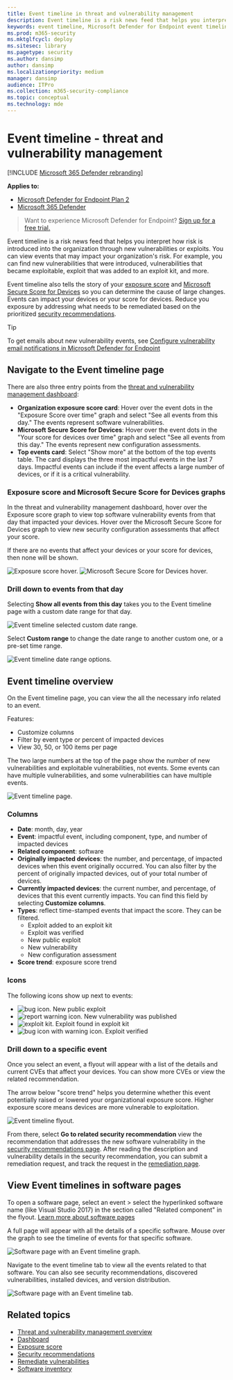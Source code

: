 ```yaml
---
title: Event timeline in threat and vulnerability management
description: Event timeline is a risk news feed that helps you interpret how risk is introduced into the organization, and which mitigations happened to reduce it.
keywords: event timeline, Microsoft Defender for Endpoint event timeline, Microsoft Defender for Endpoint tvm event timeline, threat and vulnerability management, Microsoft Defender for Endpoint
ms.prod: m365-security
ms.mktglfcycl: deploy
ms.sitesec: library
ms.pagetype: security
ms.author: dansimp
author: dansimp
ms.localizationpriority: medium
manager: dansimp
audience: ITPro
ms.collection: m365-security-compliance
ms.topic: conceptual
ms.technology: mde
---
```

# Event timeline - threat and vulnerability management

[!INCLUDE [Microsoft 365 Defender rebranding](../../includes/microsoft-defender.md)]


**Applies to:**
- [Microsoft Defender for Endpoint Plan 2](https://go.microsoft.com/fwlink/?linkid=2154037)
- [Microsoft 365 Defender](https://go.microsoft.com/fwlink/?linkid=2118804)

> Want to experience Microsoft Defender for Endpoint? [Sign up for a free trial.](https://signup.microsoft.com/create-account/signup?products=7f379fee-c4f9-4278-b0a1-e4c8c2fcdf7e&ru=https://aka.ms/MDEp2OpenTrial?ocid=docs-wdatp-portaloverview-abovefoldlink)

Event timeline is a risk news feed that helps you interpret how risk is introduced into the organization through new vulnerabilities or exploits. You can view events that may impact your organization's risk. For example, you can find new vulnerabilities that were introduced, vulnerabilities that became exploitable, exploit that was added to an exploit kit, and more.

Event timeline also tells the story of your [exposure score](tvm-exposure-score.md) and [Microsoft Secure Score for Devices](tvm-microsoft-secure-score-devices.md) so you can determine the cause of large changes. Events can impact your devices or your score for devices. Reduce you exposure by addressing what needs to be remediated based on the prioritized [security recommendations](tvm-security-recommendation.md).

> [!TIP]
> To get emails about new vulnerability events, see [Configure vulnerability email notifications in Microsoft Defender for Endpoint](configure-vulnerability-email-notifications.md)

## Navigate to the Event timeline page

There are also three entry points from the [threat and vulnerability management dashboard](tvm-dashboard-insights.md):

- **Organization exposure score card**: Hover over the event dots in the "Exposure Score over time" graph and select "See all events from this day." The events represent software vulnerabilities.
- **Microsoft Secure Score for Devices**: Hover over the event dots in the "Your score for devices over time" graph and select "See all events from this day." The events represent new configuration assessments.
- **Top events card**: Select "Show more" at the bottom of the top events table. The card displays the three most impactful events in the last 7 days. Impactful events can include if the event affects a large number of devices, or if it is a critical vulnerability.

### Exposure score and Microsoft Secure Score for Devices graphs

In the threat and vulnerability management dashboard, hover over the Exposure score graph to view top software vulnerability events from that day that impacted your devices. Hover over the Microsoft Secure Score for Devices graph to view new security configuration assessments that affect your score.

If there are no events that affect your devices or your score for devices, then none will be shown.

![Exposure score hover.](images/tvm-event-timeline-exposure-score350.png) 
![Microsoft Secure Score for Devices hover.](images/tvm-event-timeline-device-hover360.png)

### Drill down to events from that day

Selecting **Show all events from this day** takes you to the Event timeline page with a custom date range for that day.

![Event timeline selected custom date range.](images/tvm-event-timeline-drilldown.png)

Select **Custom range** to change the date range to another custom one, or a pre-set time range.

![Event timeline date range options.](images/tvm-event-timeline-dates.png)

## Event timeline overview

On the Event timeline page, you can view the all the necessary info related to an event.

Features:

- Customize columns
- Filter by event type or percent of impacted devices
- View 30, 50, or 100 items per page

The two large numbers at the top of the page show the number of new vulnerabilities and exploitable vulnerabilities, not events. Some events can have multiple vulnerabilities, and some vulnerabilities can have multiple events.

![Event timeline page.](images/tvm-event-timeline-overview-mixed-type.png)

### Columns

- **Date**: month, day, year
- **Event**: impactful event, including component, type, and number of impacted devices
- **Related component**: software
- **Originally impacted devices**: the number, and percentage, of impacted devices when this event originally occurred. You can also filter by the percent of originally impacted devices, out of your total number of devices.
- **Currently impacted devices**: the current number, and percentage, of devices that this event currently impacts. You can find this field by selecting **Customize columns**.
- **Types**: reflect time-stamped events that impact the score. They can be filtered.
  - Exploit added to an exploit kit
  - Exploit was verified
  - New public exploit
  - New vulnerability
  - New configuration assessment
- **Score trend**: exposure score trend

### Icons

The following icons show up next to events:

- ![bug icon.](images/tvm-black-bug-icon.png) New public exploit
- ![report warning icon.](images/report-warning-icon.png) New vulnerability was published
- ![exploit kit.](images/bug-lightning-icon2.png) Exploit found in exploit kit
- ![bug icon with warning icon.](images/bug-caution-icon2.png) Exploit verified

### Drill down to a specific event

Once you select an event, a flyout will appear with a list of the details and current CVEs that affect your devices. You can show more CVEs or view the related recommendation.

The arrow below "score trend" helps you determine whether this event potentially raised or lowered your organizational exposure score. Higher exposure score means devices are more vulnerable to exploitation.

![Event timeline flyout.](images/tvm-event-timeline-flyout500.png)

From there, select **Go to related security recommendation** view the recommendation that addresses the new software vulnerability in the [security recommendations page](tvm-security-recommendation.md). After reading the description and vulnerability details in the security recommendation, you can submit a remediation request, and track the request in the [remediation page](tvm-remediation.md).

## View Event timelines in software pages

To open a software page, select an event > select the hyperlinked software name (like Visual Studio 2017) in the section called "Related component" in the flyout. [Learn more about software pages](tvm-software-inventory.md#software-pages)

A full page will appear with all the details of a specific software. Mouse over the graph to see the timeline of events for that specific software.

![Software page with an Event timeline graph.](images/tvm-event-timeline-software2.png)

Navigate to the event timeline tab to view all the events related to that software. You can also see security recommendations, discovered vulnerabilities, installed devices, and version distribution.

![Software page with an Event timeline tab.](images/tvm-event-timeline-software-pages.png)

## Related topics

- [Threat and vulnerability management overview](next-gen-threat-and-vuln-mgt.md)
- [Dashboard](tvm-dashboard-insights.md)
- [Exposure score](tvm-exposure-score.md)
- [Security recommendations](tvm-security-recommendation.md)
- [Remediate vulnerabilities](tvm-remediation.md)
- [Software inventory](tvm-software-inventory.md)
